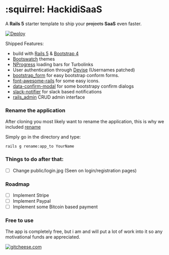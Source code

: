 # :squirrel: HackidiSaaS

A **Rails 5** starter template to ship your ~~projects~~ **SaaS** even faster.

[![Deploy](https://www.herokucdn.com/deploy/button.svg)](https://heroku.com/deploy)

Shipped Features:

* build with [Rails 5](http://rubyonrails.org/) & [Bootstrap 4](https://github.com/twbs/bootstrap-sass)
* [Bootswatch](https://bootswatch.com/) themes
* [NProgress](http://ricostacruz.com/nprogress/) loading bars for Turbolinks
* User authentication through [Devise](https://github.com/plataformatec/devise) (Usernames patched)
* [bootstrap_form](https://github.com/bootstrap-ruby/rails-bootstrap-forms) for easy bootstrap conform forms.
* [font-awesome-rails](https://github.com/bokmann/font-awesome-rails) for some easy icons.
* [data-confirm-modal](https://github.com/ifad/data-confirm-modal) for some bootstrapy confirm dialogs
* [slack-notifier](https://github.com/stevenosloan/slack-notifier) for slack based notifications
* [rails_admin](https://github.com/sferik/rails_admin) CRUD admin interface

### Rename the application

After cloning you most likely want to rename the application, this is why we included [rename](https://github.com/morshedalam/rename)

Simply go in the directory and type:

    rails g rename:app_to YourName

### Things to do after that:

- [ ] Change public/login.jpg (Seen on login/registration pages)

### Roadmap

- [ ] Implement Stripe
- [ ] Implement Paypal
- [ ] Implement some Bitcoin based payment

### Free to use

The app is completely free, but i am and will put a lot of work into it so any motivational funds are appreciated.

[![gitcheese.com](https://api.gitcheese.com/v1/projects/8b00c4a0-0260-4280-ae0a-40aaa15d6c6e/badges?type=1)](https://www.gitcheese.com/app/#/projects/8b00c4a0-0260-4280-ae0a-40aaa15d6c6e/pledges/create)
